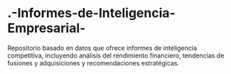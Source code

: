 # .-Informes-de-Inteligencia-Empresarial-
 Repositorio basado en datos que ofrece informes de inteligencia competitiva, incluyendo análisis del rendimiento financiero, tendencias de fusiones y adquisiciones y recomendaciones estratégicas.
